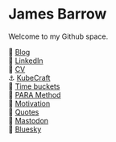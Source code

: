 # James Barrow

Welcome to my Github space.

:green_book:  [Blog](https://github.com/jamiebarrow/area_blog)  
:office:      [LinkedIn](https://www.linkedin.com/in/jamesbarrow1984)  
:necktie:     [CV](https://jamie-barrow.wixsite.com/curriculum-vitae)  
:anchor:      [KubeCraft](https://www.skool.com/kubecraft/about?ref=d7233c0e53d348578ae81d5972a773da)  
:calendar:    [Time buckets](time-buckets.md)  
:memo:        [PARA Method](para-method.md)  
:muscle:      [Motivation](motivation.md)  
:scroll:      [Quotes](quotes.md)  
:elephant:    [Mastodon](https://fosstodon.org/@jamiebarrow)  
:butterfly:   [Bluesky](https://bsky.app/profile/jamiebarrow.dev)  
<!---:books:  [Training](https://github.com/jamiebarrow/training)  --->
<!--- emoji list: https://gist.github.com/rxaviers/7360908 --->
